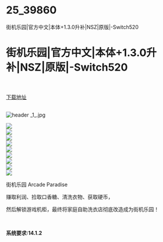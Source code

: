 # 25_39860
街机乐园|官方中文|本体+1.3.0升补|NSZ|原版|-Switch520
# 街机乐园|官方中文|本体+1.3.0升补|NSZ|原版|-Switch520
 <br/></br>
[下载地址](https://www.switch520.cc/article/39860 "下载地址")
<br/></br>

<p><img title="header _1_.jpg" src="https://www.switch520.cc/muke_img/2022_08_12_c902f1cc90930.jpg" alt="header _1_.jpg"></p>
<p><img src="https://cdn.cloudflare.steamstatic.com/steam/apps/1388870/ss_d2367fbcc3a35c7ca7bd2cdd77b82454348430d3.600x338.jpg?t=1660239524"><br>
<img src="https://cdn.cloudflare.steamstatic.com/steam/apps/1388870/ss_c3f3ab690c116a9f3b32db98e42d285305ffccd9.600x338.jpg?t=1660239524"><br>
<img src="https://cdn.cloudflare.steamstatic.com/steam/apps/1388870/ss_6efa9b45733d84090f669b653cf84abef47884b9.600x338.jpg?t=1660239524"><br>
<img src="https://cdn.cloudflare.steamstatic.com/steam/apps/1388870/ss_6292fdf98da3ce1cabdc382cc930d648441781ca.600x338.jpg?t=1660239524"><br>
<img src="https://cdn.cloudflare.steamstatic.com/steam/apps/1388870/ss_1361e27676b8ef943783593c36ab64c8fe68ab66.600x338.jpg?t=1660239524"><br>
<img src="https://cdn.cloudflare.steamstatic.com/steam/apps/1388870/ss_f6422b6cefdc29c744b3ded2ef6ffcd1231bd03e.600x338.jpg?t=1660239524"><br>
<img src="https://cdn.cloudflare.steamstatic.com/steam/apps/1388870/ss_06d30d28fce51f4250843868dfbe86e3689a80e3.600x338.jpg?t=1660239524"><br>
<img src="https://cdn.cloudflare.steamstatic.com/steam/apps/1388870/ss_7f3585a720a93016cf8912ef6c5de824ad8ecce8.600x338.jpg?t=1660239524"><br>
<img src="https://cdn.cloudflare.steamstatic.com/steam/apps/1388870/ss_5c59d9bc624643aef04d47f1468b6f1d95a94bbb.600x338.jpg?t=1660239524"></p>
<p>街机乐园 Arcade Paradise</p>
<p>赚取利润、捡取口香糖、清洗衣物、获取硬币，</p>
<p>然后解锁游戏机柜，最终将家庭自助洗衣店彻底改造成为街机乐园！</p>
<p>&nbsp;</p>
<p><strong>系统要求:14.1.2</strong></p>


